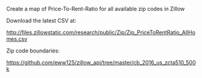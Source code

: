Create a map of Price-To-Rent-Ratio for all available zip codes in Zillow

Download the latest CSV at:

http://files.zillowstatic.com/research/public/Zip/Zip_PriceToRentRatio_AllHomes.csv

Zip code boundaries:

https://github.com/eww125/zillow_api/tree/master/cb_2016_us_zcta510_500k
